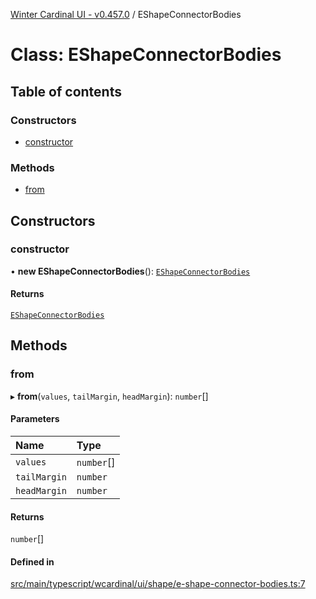 [Winter Cardinal UI - v0.457.0](../index.md) / EShapeConnectorBodies

# Class: EShapeConnectorBodies

## Table of contents

### Constructors

- [constructor](EShapeConnectorBodies.md#constructor)

### Methods

- [from](EShapeConnectorBodies.md#from)

## Constructors

### constructor

• **new EShapeConnectorBodies**(): [`EShapeConnectorBodies`](EShapeConnectorBodies.md)

#### Returns

[`EShapeConnectorBodies`](EShapeConnectorBodies.md)

## Methods

### from

▸ **from**(`values`, `tailMargin`, `headMargin`): `number`[]

#### Parameters

| Name | Type |
| :------ | :------ |
| `values` | `number`[] |
| `tailMargin` | `number` |
| `headMargin` | `number` |

#### Returns

`number`[]

#### Defined in

[src/main/typescript/wcardinal/ui/shape/e-shape-connector-bodies.ts:7](https://github.com/winter-cardinal/winter-cardinal-ui/blob/v0.457.0/src/main/typescript/wcardinal/ui/shape/e-shape-connector-bodies.ts#L7)
